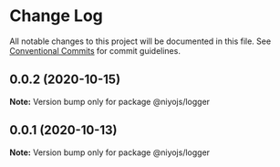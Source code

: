 # Change Log

All notable changes to this project will be documented in this file.
See [Conventional Commits](https://conventionalcommits.org) for commit guidelines.

## 0.0.2 (2020-10-15)

**Note:** Version bump only for package @niyojs/logger





## 0.0.1 (2020-10-13)

**Note:** Version bump only for package @niyojs/logger
